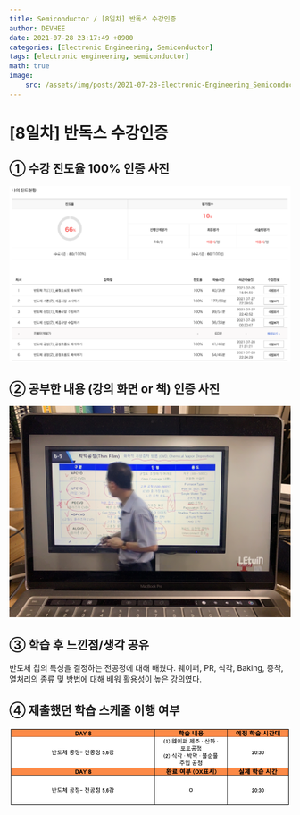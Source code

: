 ```yaml
---
title: Semiconductor / [8일차] 반독스 수강인증
author: DEVHEE
date: 2021-07-28 23:17:49 +0900
categories: [Electronic Engineering, Semiconductor]
tags: [electronic engineering, semiconductor]
math: true
image:
    src: /assets/img/posts/2021-07-28-Electronic-Engineering_Semiconductor_8일차-반독스-수강인증/preview.jpg
---
```


# **[8일차] 반독스 수강인증**

## **① 수강 진도율 100% 인증 사진**

![Fig. 1](/assets/img/posts/2021-07-28-Electronic-Engineering_Semiconductor_8일차-반독스-수강인증/fig_1.png)

## **② 공부한 내용 (강의 화면 or 책) 인증 사진**

![Fig. 2](/assets/img/posts/2021-07-28-Electronic-Engineering_Semiconductor_8일차-반독스-수강인증/fig_2.JPG)

## **③ 학습 후 느낀점/생각 공유**

반도체 칩의 특성을 결정하는 전공정에 대해 배웠다. 웨이퍼, PR, 식각, Baking, 증착, 열처리의 종류 및 방법에 대해 배워 활용성이 높은 강의였다.

## **④ 제출했던 학습 스케줄 이행 여부**

![Fig. 4](/assets/img/posts/2021-07-28-Electronic-Engineering_Semiconductor_8일차-반독스-수강인증/fig_4.png)